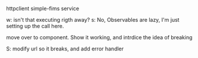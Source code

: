 
httpclient simple-fims service

w: isn't that executing rigth away?
s: No, Observables are lazy, I'm just setting up the call here.

move over to component.
Show it working, and intrdice the idea of breaking

S: modify url so it breaks, and add error handler
